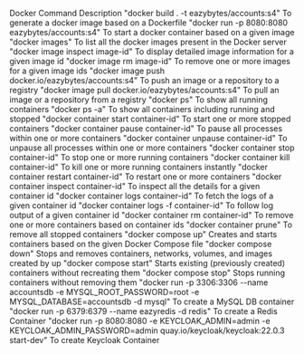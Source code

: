 Docker Command	Description
"docker build . -t eazybytes/accounts:s4"	To generate a docker image based on a Dockerfile
"docker run -p 8080:8080 eazybytes/accounts:s4"	To start a docker container based on a given image
"docker images"	To list all the docker images present in the Docker server
"docker image inspect image-id"	To display detailed image information for a given image id
"docker image rm image-id"	To remove one or more images for a given image ids
"docker image push docker.io/eazybytes/accounts:s4"	To push an image or a repository to a registry
"docker image pull docker.io/eazybytes/accounts:s4"	To pull an image or a repository from a registry
"docker ps"	To show all running containers
"docker ps -a"	To show all containers including running and stopped
"docker container start container-id"	To start one or more stopped containers
"docker container pause container-id"	To pause all processes within one or more containers
"docker container unpause container-id"	To unpause all processes within one or more containers
"docker container stop container-id"	To stop one or more running containers
"docker container kill container-id"	To kill one or more running containers instantly
"docker container restart container-id"	To restart one or more containers
"docker container inspect container-id"	To inspect all the details for a given container id
"docker container logs container-id"	To fetch the logs of a given container id
"docker container logs -f container-id"	To follow log output of a given container id
"docker container rm container-id"	To remove one or more containers based on container ids
"docker container prune"	To remove all stopped containers
"docker compose up"	Creates and starts containers based on the given Docker Compose file
"docker compose down"	Stops and removes containers, networks, volumes, and images created by up
"docker compose start"	Starts existing (previously created) containers without recreating them
"docker compose stop"	Stops running containers without removing them
"docker run -p 3306:3306 --name accountsdb -e MYSQL_ROOT_PASSWORD=root -e MYSQL_DATABASE=accountsdb -d mysql"	To create a MySQL DB container
"docker run -p 6379:6379 --name eazyredis -d redis"	To create a Redis Container
"docker run -p 8080:8080 -e KEYCLOAK_ADMIN=admin -e KEYCLOAK_ADMIN_PASSWORD=admin quay.io/keycloak/keycloak:22.0.3 start-dev"	To create Keycloak Container
